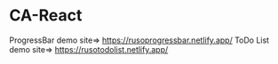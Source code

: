 # CA-React
ProgressBar demo site=> https://rusoprogressbar.netlify.app/
ToDo List demo site=> https://rusotodolist.netlify.app/
